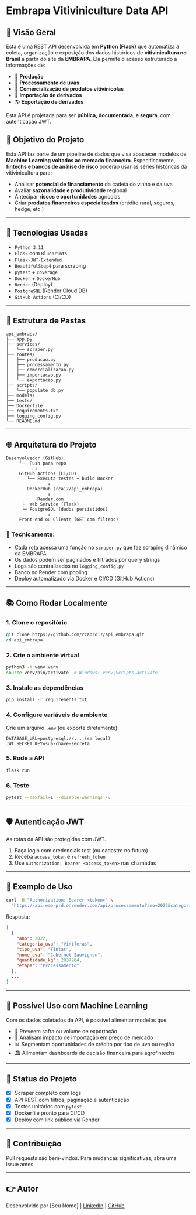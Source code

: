 # Embrapa Vitiviniculture Data API

## 🍇 Visão Geral

Esta é uma REST API desenvolvida em **Python (Flask)** que automatiza a coleta, organização e exposição dos dados históricos de **vitivinicultura no Brasil** a partir do site da **EMBRAPA**. Ela permite o acesso estruturado a informações de:

- 🌾 **Produção**
- 🍶 **Processamento de uvas**
- 🍾 **Comercialização de produtos vitivinícolas**
- 🌿 **Importação de derivados**
- 🌎 **Exportação de derivados**

Esta API é projetada para ser **pública, documentada, e segura**, com autenticação JWT.

## 🤖 Objetivo do Projeto

Esta API faz parte de um pipeline de dados que visa abastecer modelos de **Machine Learning voltados ao mercado financeiro**. Especificamente, **fintechs e bancos de análise de risco** poderão usar as séries históricas da vitivinicultura para:

- Analisar **potencial de financiamento** da cadeia do vinho e da uva
- Avaliar **sazonalidade e produtividade** regional
- Antecipar **riscos e oportunidades** agrícolas
- Criar **produtos financeiros especializados** (crédito rural, seguros, hedge, etc.)

---

## 🚀 Tecnologias Usadas

- `Python 3.11`
- `Flask` com `Blueprints`
- `Flask-JWT-Extended`
- `BeautifulSoup4` para scraping
- `pytest` + `coverage`
- `Docker` + `DockerHub`
- `Render` (Deploy)
- `PostgreSQL` (Render Cloud DB)
- `GitHub Actions` (CI/CD)

---

## 📁 Estrutura de Pastas

```
api_embrapa/
├── app.py
├── services/
│   └── scraper.py
├── routes/
│   ├── producao.py
│   ├── processamento.py
│   ├── comercializacao.py
│   ├── importacao.py
│   └── exportacao.py
├── scripts/
│   └── populate_db.py
├── models/
├── tests/
├── Dockerfile
├── requirements.txt
├── logging_config.py
└── README.md
```

---

## 🌐 Arquitetura do Projeto

```
Desenvolvedor (GitHub)
     └── Push para repo
           ⇓
     GitHub Actions (CI/CD)
        └── Executa testes + build Docker
                ⇓
        DockerHub (rca17/api_embrapa)
                ⇓
            Render.com
      ├─ Web Service (Flask)
      └─ PostgreSQL (dados persistidos)
                ⇓
     Front-end ou Cliente (GET com filtros)
```

### 🔄 Tecnicamente:

- Cada rota acessa uma função no `scraper.py` que faz scraping dinâmico da EMBRAPA
- Os dados podem ser paginados e filtrados por query strings
- Logs são centralizados no `logging_config.py`
- Banco no Render com pooling
- Deploy automatizado via Docker e CI/CD (GitHub Actions)

---

## 📚 Como Rodar Localmente

### 1. Clone o repositório

```bash
git clone https://github.com/rcapro17/api_embrapa.git
cd api_embrapa
```

### 2. Crie o ambiente virtual

```bash
python3 -m venv venv
source venv/bin/activate  # Windows: venv\Scripts\activate
```

### 3. Instale as dependências

```bash
pip install -r requirements.txt
```

### 4. Configure variáveis de ambiente

Crie um arquivo `.env` (ou exporte diretamente):

```env
DATABASE_URL=postgresql://... (se local)
JWT_SECRET_KEY=sua-chave-secreta
```

### 5. Rode a API

```bash
flask run
```

### 6. Teste

```bash
pytest --maxfail=1 --disable-warnings -v
```

---

## 🛡️ Autenticação JWT

As rotas da API são protegidas com JWT.

1. Faça login com credenciais test (ou cadastre no futuro)
2. Receba `access_token` e `refresh_token`
3. Use `Authorization: Bearer <access_token>` nas chamadas

---

## 🤖 Exemplo de Uso

```bash
curl -H "Authorization: Bearer <token>" \
  "https://api-emb-prd.onrender.com/api/processamento?ano=2022&categoria_uva=Viníferas&limit=10"
```

Resposta:

```json
[
  {
    "ano": 2022,
    "categoria_uva": "Viníferas",
    "tipo_uva": "Tintas",
    "nome_uva": "Cabernet Sauvignon",
    "quantidade_kg": 2837264,
    "etapa": "Processamento"
  },
  ...
]
```

---

## 🧠 Possível Uso com Machine Learning

Com os dados coletados da API, é possível alimentar modelos que:

- 🤷️ Preveem safra ou volume de exportação
- 🤝 Analisam impacto de importação em preço de mercado
- 📊 Segmentam oportunidades de crédito por tipo de uva ou região
- 🏛️ Alimentam dashboards de decisão financeira para agrofintechs

---

## 🌟 Status do Projeto

- [x] Scraper completo com logs
- [x] API REST com filtros, paginação e autenticação
- [x] Testes unitários com `pytest`
- [x] Dockerfile pronto para CI/CD
- [x] Deploy com link público via Render

---

## 🌟 Contribuição

Pull requests são bem-vindos. Para mudanças significativas, abra uma issue antes.

---

## 👉 Autor

Desenvolvido por [Seu Nome] | [LinkedIn](https://linkedin.com/in/seunome) | [GitHub](https://github.com/seuusuario)
